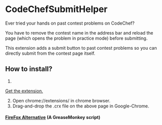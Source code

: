 # CodeChefSubmitHelper

Ever tried your hands on past contest problems on CodeChef?

You have to remove the contest name in the address bar and reload the page (which opens the problem in practice mode) before submitting.

This extension adds a submit button to past contest problems so you can directly submit from the contest page itself.

## How to install?

 1. 
<a href="https://github.com/swapagarwal/CodeChefSubmitHelper/raw/master/CodeChef%20Submit%20Helper.crx">Get the extension.</a>

 2. Open chrome://extensions/ in chrome browser.
 3. Drag-and-drop the .crx file on the above page in Google-Chrome.

#### <a href="http://userscripts.org/scripts/show/180613">FireFox Alternative</a> (A GreaseMonkey script)
